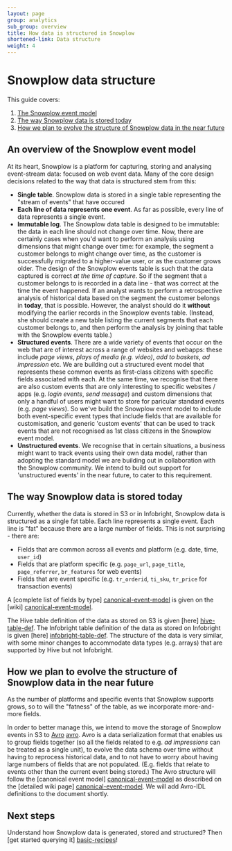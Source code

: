```yaml
---
layout: page
group: analytics
sub_group: overview
title: How data is structured in Snowplow
shortened-link: Data structure
weight: 4
---
```


# Snowplow data structure

This guide covers:

1. [The Snowplow event model](#event-model)
2. [The way Snowplow data is stored today](#stored-today)
3. [How we plan to evolve the structure of Snowplow data in the near future](#evolve)


<h2><a name="event-model">An overview of the Snowplow event model</a></h2>

At its heart, Snowplow is a platform for capturing, storing and analysing event-stream data: focused on web event data. Many of the core design decisions related to the way that data is structured stem from this:

* **Single table**. Snowplow data is stored in a single table representing the "stream of events" that have occured
* **Each line of data represents one event**. As far as possible, every line of data represents a single event. 
* **Immutable log**. The Snowplow data table is designed to be immutable: the data in each line should not change over time. Now, there are certainly cases when you'd want to perform an analysis using dimensions that might change over time: for example, the segment a customer belongs to might change over time, as the customer is successfully migrated to a higher-value user, or as the customer grows older. The design of the Snowplow events table is such that the data captured is correct _at the time of capture_. So if the segment that a customer belongs to is recorded in a data line - that was correct at the time the event happened. If an analyst wants to perform a retrospective analysis of historical data based on the segment the customer belongs in **today**, that is possible. However, the analyst should do it **without** modifying the earlier records in the Snowplow events table. (Instead, she should create a new table listing the current segments that each customer belongs to, and then perform the analysis by joining that table with the Snowplow events table.)
* **Structured events**. There are a wide variety of events that occur on the web that are of interest across a range of websites and webapps: these include _page views_, _plays of media (e.g. video)_, _add to baskets_, _ad impression_ etc. We are building out a structured event model that represents these common events as first-class citizens with specific fields associated with each. At the same time, we recognise that there are also custom events that are only interesting to specific websites / apps (e.g. _login events_, _send message_) and custom dimensions that only a handful of users might want to store for paricular standard events (e.g. _page views_). So we've build the Snowplow event model to include both event-specific event types that include fields that are available for customisation, and generic 'custom events' that can be used to track events that are not recognised as 1st class citizens in the Snowplow event model.
* **Unstructured events**. We recognise that in certain situations, a business might want to track events using their own data model, rather than adopting the standard model we are building out in collaboration with the Snowplow community. We intend to build out support for 'unstructured events' in the near future, to cater to this requirement.

<h2><a name="stored-today">The way Snowplow data is stored today</a></h2>

Currently, whether the data is stored in S3 or in Infobright, Snowplow data is structured as a single fat table. Each line represents a single event. Each line is "fat" because there are a large number of fields. This is not surprising - there are:

* Fields that are common across all events and platform (e.g. date, time, `user_id`)
* Fields that are platform specific (e.g. `page_url`, `page_title`, `page_referrer`, `br_features` for web events)
* Fields that are event specific (e.g. `tr_orderid`, `ti_sku`, `tr_price` for transaction events)

A [complete list of fields by type] [canonical-event-model] is given on the [wiki] [canonical-event-model].

The Hive table definition of the data as stored on S3 is given [here] [hive-table-def]. The Infobright table definition of the data as stored on Infobright is given [here] [infobright-table-def]. The structure of the data is very similar, with some minor changes to accommodate data types (e.g. arrays) that are supported by Hive but not Infobright.

<h2><a name="evolve">How we plan to evolve the structure of Snowplow data in the near future</a></h2>

As the number of platforms and specific events that Snowplow supports grows, so to will the "fatness" of the table, as we incorporate more-and-more fields.

In order to better manage this, we intend to move the storage of Snowplow events in S3 to [Avro] [avro]. Avro is a data serialization format that enables us to group fields together (so all the fields related to e.g. _ad impressions_ can be treated as a single unit), to evolve the data schema over time without having to reprocess historical data, and to not have to worry about having large numbers of fields that are not populated. (E.g. fields that relate to events other than the current event being stored.) The Avro structure will follow the [canonical event model] [canonical-event-model] as described on the [detailed wiki page] [canonical-event-model]. We will add Avro-IDL definitions to the document shortly.

## Next steps

Understand how Snowplow data is generated, stored and structured? Then [get started querying it] [basic-recipes]!

[basic-recipes]: basic-recipes.html
[canonical-event-model]: https://github.com/snowplow/snowplow/wiki/canonical-event-model#wiki-web
[hive-table-def]: https://github.com/snowplow/snowplow/blob/master/4-storage/hive-storage/hive-format-table-def.q
[infobright-table-def]: https://github.com/snowplow/snowplow/blob/master/4-storage/infobright-storage/sql/table-def.sql
[avro]: http://avro.apache.org/